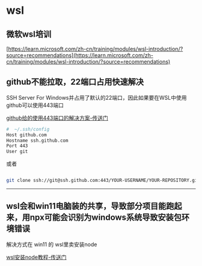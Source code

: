 # wsl


## 微软wsl培训

[https://learn.microsoft.com/zh-cn/training/modules/wsl-introduction/?source=recommendations](https://learn.microsoft.com/zh-cn/training/modules/wsl-introduction/?source=recommendations)

## github不能拉取，22端口占用快速解决

SSH Server For Windows并占用了默认的22端口，因此如果要在WSL中使用github可以使用443端口

[github给的使用443端口的解决方案-传送门](https://docs.github.com/en/authentication/troubleshooting-ssh/using-ssh-over-the-https-port)


```bash
#  ~/.ssh/config
Host github.com
Hostname ssh.github.com
Port 443
User git
```

或者

```bash

git clone ssh://git@ssh.github.com:443/YOUR-USERNAME/YOUR-REPOSITORY.git
```

---

## wsl会和win11电脑装的共享，导致部分项目能跑起来，用npx可能会识别为windows系统导致安装包环境错误

解决方式在 win11 的 wsl里卖安装node

[wsl安装node教程-传送门](https://learn.microsoft.com/zh-cn/windows/dev-environment/javascript/nodejs-on-wsl)


